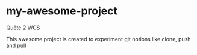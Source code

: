 # my-awesome-project
Quête 2 WCS

This awesome project is created to experiment git notions like clone, push and pull
